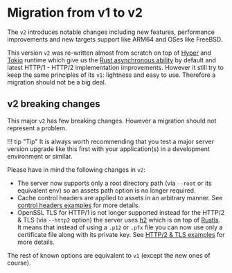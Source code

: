 # Migration from v1 to v2

The `v2` introduces notable changes including new features, performance improvements and new targets support like ARM64 and OSes like FreeBSD.

This version `v2` was re-written almost from scratch on top of [Hyper](https://github.com/hyperium/hyper) and [Tokio](https://github.com/tokio-rs/tokio) runtime which give us the [Rust asynchronous ability](https://rust-lang.github.io/async-book/01_getting_started/02_why_async.html) by default and latest HTTP/1 - HTTP/2 implementation improvements.
However it still try to keep the same principles of its `v1`: lightness and easy to use. Therefore a migration should not be a big deal.

## v2 breaking changes

This major `v2` has few breaking changes. However a migration should not represent a problem.


!!! tip "Tip"
    It is always worth recommending that you test a major server version upgrade like this first with your application(s) in a development environment or similar.

Please have in mind the following changes in `v2`:

- The server now supports only a root directory path (via `--root` or its equivalent env) so an assets path option is no longer required.
- Cache control headers are applied to assets in an arbitrary manner. See [control headers examples](./examples/cache-control-headers.md) for more details.
- OpenSSL TLS for HTTP/1 is not longer supported instead for the HTTP/2 & TLS (via `--http2` option) the server uses [h2](https://github.com/hyperium/h2) which is on top of [Rustls](https://github.com/ctz/rustls). It means that instead of using a `.p12` or `.pfx` file you can now use only a certificate file along with its private key. See [HTTP/2 & TLS examples](./examples/http2-tls.md) for more details.

The rest of known options are equivalent to `v1` (except the new ones of course).
